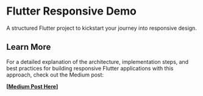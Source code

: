 # Flutter Responsive Demo

A structured Flutter project to kickstart your journey into responsive design.

## Learn More

For a detailed explanation of the architecture, implementation steps, and best practices for building responsive Flutter applications with this approach, check out the Medium post:

**[[Medium Post Here](https://medium.com/@rakibul25.dev/build-your-first-responsive-flutter-app-a-clean-architecture-approach-cf1144ebac6d)]**

